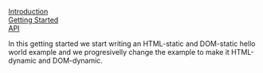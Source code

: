 <!---






    WARNING, READ THIS.
    This is a computed file. Do not edit.
    Edit `/docs/getting-started.template.md` instead.












    WARNING, READ THIS.
    This is a computed file. Do not edit.
    Edit `/docs/getting-started.template.md` instead.












    WARNING, READ THIS.
    This is a computed file. Do not edit.
    Edit `/docs/getting-started.template.md` instead.












    WARNING, READ THIS.
    This is a computed file. Do not edit.
    Edit `/docs/getting-started.template.md` instead.












    WARNING, READ THIS.
    This is a computed file. Do not edit.
    Edit `/docs/getting-started.template.md` instead.






-->
[Introduction](/../../)<br/>
[Getting Started](/docs/getting-started.md)<br/>
[API](/docs/api.md)

In this getting started
we start writing an HTML-static and DOM-static hello world example and we progresivelly change the example to make it HTML-dynamic and DOM-dynamic.



<!---






    WARNING, READ THIS.
    This is a computed file. Do not edit.
    Edit `/docs/getting-started.template.md` instead.












    WARNING, READ THIS.
    This is a computed file. Do not edit.
    Edit `/docs/getting-started.template.md` instead.












    WARNING, READ THIS.
    This is a computed file. Do not edit.
    Edit `/docs/getting-started.template.md` instead.












    WARNING, READ THIS.
    This is a computed file. Do not edit.
    Edit `/docs/getting-started.template.md` instead.












    WARNING, READ THIS.
    This is a computed file. Do not edit.
    Edit `/docs/getting-started.template.md` instead.






-->
